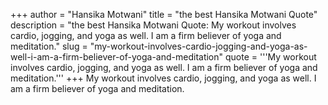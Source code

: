 +++
author = "Hansika Motwani"
title = "the best Hansika Motwani Quote"
description = "the best Hansika Motwani Quote: My workout involves cardio, jogging, and yoga as well. I am a firm believer of yoga and meditation."
slug = "my-workout-involves-cardio-jogging-and-yoga-as-well-i-am-a-firm-believer-of-yoga-and-meditation"
quote = '''My workout involves cardio, jogging, and yoga as well. I am a firm believer of yoga and meditation.'''
+++
My workout involves cardio, jogging, and yoga as well. I am a firm believer of yoga and meditation.
